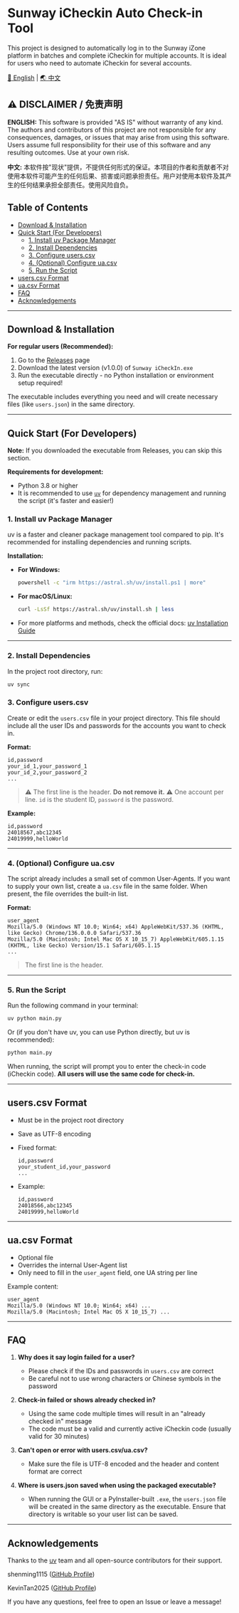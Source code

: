 # Sunway iCheckin Auto Check-in Tool

This project is designed to automatically log in to the Sunway iZone platform in batches and complete iCheckin for multiple accounts. It is ideal for users who need to automate iCheckin for several accounts.

[🌟 English](README.md) | [🌏 中文](README-CN.md)

## ⚠️ **DISCLAIMER / 免责声明**

**ENGLISH:**
This software is provided "AS IS" without warranty of any kind. The authors and contributors of this project are not responsible for any consequences, damages, or issues that may arise from using this software. Users assume full responsibility for their use of this software and any resulting outcomes. Use at your own risk.

**中文:**
本软件按"现状"提供，不提供任何形式的保证。本项目的作者和贡献者不对使用本软件可能产生的任何后果、损害或问题承担责任。用户对使用本软件及其产生的任何结果承担全部责任。使用风险自负。

## Table of Contents

* [Download & Installation](#download--installation)
* [Quick Start (For Developers)](#quick-start-for-developers)
  * [1. Install uv Package Manager](#1-install-uv-package-manager)
  * [2. Install Dependencies](#2-install-dependencies)
  * [3. Configure users.csv](#3-configure-userscsv)
  * [4. (Optional) Configure ua.csv](#4-optional-configure-uacsv)
  * [5. Run the Script](#5-run-the-script)
* [users.csv Format](#userscsv-format)
* [ua.csv Format](#uacsv-format)
* [FAQ](#faq)
* [Acknowledgements](#acknowledgements)

---

## Download & Installation

**For regular users (Recommended):**

1. Go to the [Releases](https://github.com/KevinTan2025/Sunway/releases) page
2. Download the latest version (v1.0.0) of `Sunway iCheckIn.exe`
3. Run the executable directly - no Python installation or environment setup required!

The executable includes everything you need and will create necessary files (like `users.json`) in the same directory.

---

## Quick Start (For Developers)

**Note:** If you downloaded the executable from Releases, you can skip this section.

**Requirements for development:**
* Python 3.8 or higher
* It is recommended to use [`uv`](https://docs.astral.sh/uv/getting-started/installation/) for dependency management and running the script (it's faster and easier!)

### 1. Install uv Package Manager

uv is a faster and cleaner package management tool compared to pip. It's recommended for installing dependencies and running scripts.

**Installation:**

* **For Windows:**

  ```bash
  powershell -c "irm https://astral.sh/uv/install.ps1 | more"
  ```
* **For macOS/Linux:**

  ```bash
  curl -LsSf https://astral.sh/uv/install.sh | less
  ```
* For more platforms and methods, check the official docs: [uv Installation Guide](https://docs.astral.sh/uv/getting-started/installation/)

---

### 2. Install Dependencies

In the project root directory, run:

```bash
uv sync
```

### 3. Configure users.csv

Create or edit the `users.csv` file in your project directory. This file should include all the user IDs and passwords for the accounts you want to check in.

**Format:**

```csv
id,password
your_id_1,your_password_1
your_id_2,your_password_2
...
```

> ⚠️ The first line is the header. **Do not remove it.**
> ⚠️ One account per line. `id` is the student ID, `password` is the password.

**Example:**

```csv
id,password
24018567,abc12345
24019999,helloWorld
```

---

### 4. (Optional) Configure ua.csv

The script already includes a small set of common User-Agents. If you want to supply your own list, create a `ua.csv` file in the same folder. When present, the file overrides the built-in list.

**Format:**

```csv
user_agent
Mozilla/5.0 (Windows NT 10.0; Win64; x64) AppleWebKit/537.36 (KHTML, like Gecko) Chrome/136.0.0.0 Safari/537.36
Mozilla/5.0 (Macintosh; Intel Mac OS X 10_15_7) AppleWebKit/605.1.15 (KHTML, like Gecko) Version/15.1 Safari/605.1.15
...
```

> The first line is the header.

---

### 5. Run the Script

Run the following command in your terminal:

```bash
uv python main.py
```

Or (if you don't have uv, you can use Python directly, but uv is recommended):

```bash
python main.py
```

When running, the script will prompt you to enter the check-in code (iCheckin code). **All users will use the same code for check-in.**

---

## users.csv Format

* Must be in the project root directory
* Save as UTF-8 encoding
* Fixed format:

  ```
  id,password
  your_student_id,your_password
  ...
  ```
* Example:

  ```
  id,password
  24018566,abc12345
  24019999,helloWorld
  ```

---

## ua.csv Format

* Optional file
* Overrides the internal User-Agent list
* Only need to fill in the `user_agent` field, one UA string per line

Example content:

```
user_agent
Mozilla/5.0 (Windows NT 10.0; Win64; x64) ...
Mozilla/5.0 (Macintosh; Intel Mac OS X 10_15_7) ...
```

---

## FAQ

1. **Why does it say login failed for a user?**

   * Please check if the IDs and passwords in `users.csv` are correct
   * Be careful not to use wrong characters or Chinese symbols in the password
2. **Check-in failed or shows already checked in?**

   * Using the same code multiple times will result in an "already checked in" message
   * The code must be a valid and currently active iCheckin code (usually valid for 30 minutes)
3. **Can't open or error with users.csv/ua.csv?**

   * Make sure the file is UTF-8 encoded and the header and content format are correct

4. **Where is users.json saved when using the packaged executable?**

   * When running the GUI or a PyInstaller-built `.exe`, the `users.json` file will be created in the same directory as the executable. Ensure that directory is writable so your user list can be saved.

---

## Acknowledgements

Thanks to the [uv](https://docs.astral.sh/uv/) team and all open-source contributors for their support.

shenming1115 ([GitHub Profile](https://github.com/shenming1115))

KevinTan2025 ([GitHub Profile](https://github.com/KevinTan2025))

If you have any questions, feel free to open an Issue or leave a message!
